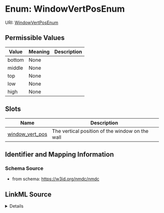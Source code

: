# Enum: WindowVertPosEnum



URI: [WindowVertPosEnum](WindowVertPosEnum.md)

## Permissible Values

| Value | Meaning | Description |
| --- | --- | --- |
| bottom | None |  |
| middle | None |  |
| top | None |  |
| low | None |  |
| high | None |  |




## Slots

| Name | Description |
| ---  | --- |
| [window_vert_pos](window_vert_pos.md) | The vertical position of the window on the wall |






## Identifier and Mapping Information







### Schema Source


* from schema: https://w3id.org/nmdc/nmdc




## LinkML Source

<details>
```yaml
name: window_vert_pos_enum
from_schema: https://w3id.org/nmdc/nmdc
rank: 1000
permissible_values:
  bottom:
    text: bottom
  middle:
    text: middle
  top:
    text: top
  low:
    text: low
  high:
    text: high

```
</details>